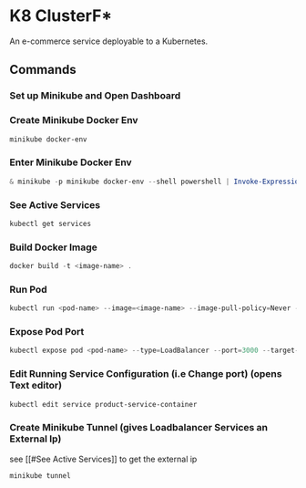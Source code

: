 # K8 ClusterF\*

An e-commerce service deployable to a Kubernetes.

## Commands

### Set up Minikube and Open Dashboard

### Create Minikube Docker Env

```powershell
minikube docker-env
```

### Enter Minikube Docker Env

```powershell
& minikube -p minikube docker-env --shell powershell | Invoke-Expression
```

### See Active Services

```powershell
kubectl get services
```

### Build Docker Image

```powershell
docker build -t <image-name> .
```

### Run Pod

```powershell
kubectl run <pod-name> --image=<image-name> --image-pull-policy=Never --restart=Never
```

### Expose Pod Port

```powershell
kubectl expose pod <pod-name> --type=LoadBalancer --port=3000 --target-port=3000
```

### Edit Running Service Configuration (i.e Change port) (opens Text editor)

```powershell
kubectl edit service product-service-container
```

### Create Minikube Tunnel (gives Loadbalancer Services an External Ip)

see [[#See Active Services]] to get the external ip

```powershell
minikube tunnel
```
